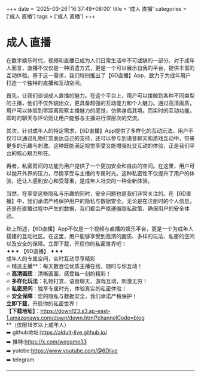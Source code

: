 +++
date = '2025-03-26T16:37:49+08:00'
title = '成人 直播'
categories = ['成人 直播']
tags = ['成人 直播']
+++

# 成人 直播

在数字娱乐时代，视频和直播已成为人们日常生活中不可或缺的一部分。对于成年人而言，直播不仅仅是一种消遣方式，更是一个可以展示自我的平台，提供丰富的互动体验。基于这一需求，我们特别推出了【6D直播】App，致力于为成年用户打造一个独特的直播和互动空间。

首先，让我们谈谈成人直播的魅力。在这个平台上，用户可以接触到各种不同类型的主播，他们不仅外貌出众，更具备超强的互动能力和个人魅力。通过高清画质，用户可以体验到零距离观察主播魅力的感觉，仿佛身临其境。而实时的互动功能，即时的聊天与评论则让用户能够与主播进行深层次的交流。

其次，针对成年人的特定需求，【6D直播】App提供了多样化的互动玩法。用户不仅可以通过礼物打赏表达自己的支持，还可以参与到语音聊天和游戏互动中，带来更多的乐趣与刺激。这种既能满足视觉享受又能增强社交互动的体验，正是我们平台的核心魅力所在。

再者，私密房间的功能为用户提供了一个更加安全和自由的空间。在这里，用户可以抛开外界的压力，尽情享受与主播的专属时光。这种私密性不仅提升了用户的体验，还让人感到安心和受尊重，是成年人社交的一种全新体验。

当然，在享受这些隐私与乐趣的同时，安全问题也是我们非常关注的。在【6D直播】中，我们承诺严格保护用户的隐私与数据安全。无论是在注册时的个人信息，还是在直播过程中产生的数据，我们都会严格遵循隐私政策，确保用户的安全体验。

综上所述，【6D直播】App不仅是一个视频与直播的娱乐平台，更是一个为成年人搭建的互动社区。在这里，用户能够享受到高清的画质、多样的玩法、私密的空间以及安全的保障。立即下载，开启你的私密世界吧！  
✦✦✦ 【6D直播】 ✦✦✦  
成年人的专属空间，实时互动尽享精彩  
🔥 精选主播**：每天数百位优质主播在线，随时与你互动！  
🔥 **高清画质**：清晰画面，感受每一刻的精彩！  
🔥 **多样化玩法**：礼物打赏、语音聊天、游戏互动，刺激无穷！  
🔥 **私密房间**：独享专属时光，体验真实的私密体验！  
🔥 **安全保障**：您的隐私与数据安全，我们承诺严格保护！  
**立即下载**，开启你的私密世界！  
**【下载地址】**：https://down123.s3.ap-east-1.amazonaws.com/down/down.html?channelCode=blog  
**（仅限18岁以上成年人）  
➡️ github地址:https://aldult-live.github.io/  
➡️ 推特:https://x.com/wegame33  
➡️ yutebe:https://www.youtube.com/@6Dlive  
➡️ telegram

---
